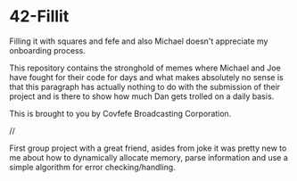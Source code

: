 # 42-Fillit
Filling it with squares and fefe and also Michael doesn't appreciate my onboarding process.

This repository contains the stronghold of memes where Michael and Joe have fought for their code
for days and what makes absolutely no sense is that this paragraph has actually nothing to do with
the submission of their project and is there to show how much Dan gets trolled on a daily basis.

This is brought to you by Covfefe Broadcasting Corporation.

//

First group project with a great friend, asides from joke it was pretty new to me about how to dynamically allocate memory, parse information and use a simple algorithm for error checking/handling.

